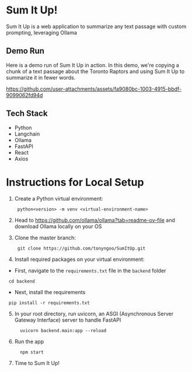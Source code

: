 # Sum It Up!
Sum It Up is a web application to summarize any text passage with custom prompting, leveraging Ollama

## Demo Run
Here is a demo run of Sum It Up in action.
In this demo, we're copying a chunk of a text passage about the Toronto Raptors and using Sum It Up to summarize it in fewer words.

https://github.com/user-attachments/assets/fa9080bc-1003-4915-bbdf-9099062fd94d

## Tech Stack
- Python
- Langchain
- Ollama
- FastAPI
- React
- Axios

# Instructions for Local Setup

1. Create a Python virtual environment:

   ```
    python<version> -m venv <virtual-environment-name>
   ```
2. Head to https://github.com/ollama/ollama?tab=readme-ov-file and download Ollama locally on your OS
3. Clone the master branch:

   ```
    git clone https://github.com/tonyngoo/SumItUp.git
   ```
4. Install required packages on your virtual environment:
  - First, navigate to the `requirements.txt` file in the `backend` folder

   ```
    cd backend
   ```
  - Next, install the requirements

   ```
    pip install -r requirements.txt
   ```
5. In your root directory, run uvicorn, an ASGI (Asynchronous Server Gateway Interface) server to handle FastAPI
   
   ```
     uvicorn backend.main:app --reload
   ```
7. Run the app

   ```
     npm start
   ```
9. Time to Sum It Up!
